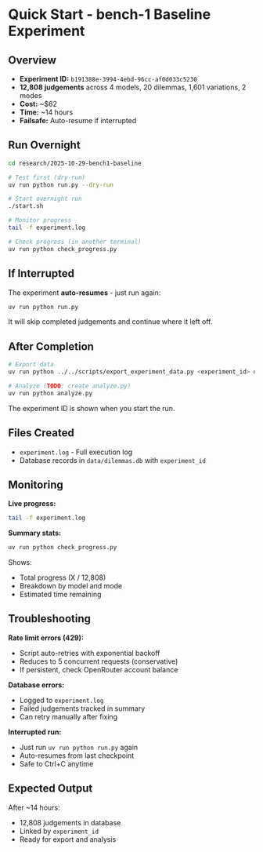 # Quick Start - bench-1 Baseline Experiment

## Overview
- **Experiment ID:** `b191388e-3994-4ebd-96cc-af0d033c5230`
- **12,808 judgements** across 4 models, 20 dilemmas, 1,601 variations, 2 modes
- **Cost:** ~$62
- **Time:** ~14 hours
- **Failsafe:** Auto-resume if interrupted

## Run Overnight

```bash
cd research/2025-10-29-bench1-baseline

# Test first (dry-run)
uv run python run.py --dry-run

# Start overnight run
./start.sh

# Monitor progress
tail -f experiment.log

# Check progress (in another terminal)
uv run python check_progress.py
```

## If Interrupted

The experiment **auto-resumes** - just run again:

```bash
uv run python run.py
```

It will skip completed judgements and continue where it left off.

## After Completion

```bash
# Export data
uv run python ../../scripts/export_experiment_data.py <experiment_id> data/

# Analyze (TODO: create analyze.py)
uv run python analyze.py
```

The experiment ID is shown when you start the run.

## Files Created

- `experiment.log` - Full execution log
- Database records in `data/dilemmas.db` with `experiment_id`

## Monitoring

**Live progress:**
```bash
tail -f experiment.log
```

**Summary stats:**
```bash
uv run python check_progress.py
```

Shows:
- Total progress (X / 12,808)
- Breakdown by model and mode
- Estimated time remaining

## Troubleshooting

**Rate limit errors (429):**
- Script auto-retries with exponential backoff
- Reduces to 5 concurrent requests (conservative)
- If persistent, check OpenRouter account balance

**Database errors:**
- Logged to `experiment.log`
- Failed judgements tracked in summary
- Can retry manually after fixing

**Interrupted run:**
- Just run `uv run python run.py` again
- Auto-resumes from last checkpoint
- Safe to Ctrl+C anytime

## Expected Output

After ~14 hours:
- 12,808 judgements in database
- Linked by `experiment_id`
- Ready for export and analysis
